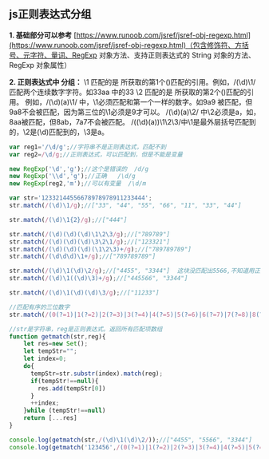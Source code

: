 ## js正则表达式分组

 **1. 基础部分可以参考**
 [https://www.runoob.com/jsref/jsref-obj-regexp.html](https://www.runoob.com/jsref/jsref-obj-regexp.html)（包含修饰符、方括号、元字符、量词、RegExp 对象方法、支持正则表达式的 String 对象的方法、RegExp 对象属性）
 
 **2. 正则表达式中 分组：**
\1 匹配的是 所获取的第1个()匹配的引用。例如，/(\d)\1/ 匹配两个连续数字字符。如33aa 中的33 
\2 匹配的是 所获取的第2个()匹配的引用。 
例如，/(\d)(a)\1/ 中，\1必须匹配和第一个一样的数字。如9a9 被匹配，但9a8不会被匹配，因为第三位的\1必须是9才可以。
/(\d)(a)\2/ 中\2必须是a，如，8aa被匹配，但8ab，7a7不会被匹配。
/((\d)(a))\1\2\3/中\1是最外层括号匹配到的，\2是(\d)匹配到的，\3是a。

```js
var reg1='/\d/g';//字符串不是正则表达式，匹配不到
var reg2=/\d/g;//正则表达式，可以匹配到，但是不能是变量

new RegExp('\d','g');//这个是错误的  /d/g
new RegExp('\\d','g');//正确   /\d/g
new RegExp(reg2,'m');//可以有变量  /\d/m

var str='12332144556678978978911233444';
str.match(/(\d)\1/g);//["33", "44", "55", "66", "11", "33", "44"]

str.match(/(\d)\1{2}/g);//["444"]

str.match(/(\d)(\d)(\d)\1\2\3/g);//["789789"]
str.match(/(\d)(\d)(\d)\3\2\1/g);//["123321"]
str.match(/(\d)(\d)(\d)(\1\2\3)+/g);//["789789789"]
str.match(/(\d\d\d)\1+/g);//["789789789"]

str.match(/(\d)\1(\d)\2/g);//["4455", "3344"]  这块没匹配出5566,不知道用正则如何解决，哪位大牛知道回复下。所以最后只想到了用js解决
str.match(/(\d)\1((\d)\3)+/g);//["445566", "3344"]

str.match(/(\d)\1(\d)(\d)\3/g);//["11233"]

//匹配有序的三位数字
str.match(/(0(?=1)|1(?=2)|2(?=3)|3(?=4)|4(?=5)|5(?=6)|6(?=7)|7(?=8)|8(?=9)){2}\d/g);//["123", "678", "789", "789", "123"]

//str是字符串，reg是正则表达式。返回所有匹配项数组
function getmatch(str,reg){
	let res=new Set();
	let tempStr="";
	let index=0;
	do{
	  tempStr=str.substr(index).match(reg);
	  if(tempStr!==null){
	    res.add(tempStr[0])
	  }
	  ++index;
	}while (tempStr!==null)
	return [...res]
}

console.log(getmatch(str,/(\d)\1(\d)\2/));//["4455", "5566", "3344"]
console.log(getmatch('123456',/(0(?=1)|1(?=2)|2(?=3)|3(?=4)|4(?=5)|5(?=6)|6(?=7)|7(?=8)|8(?=9)){2}\d/));//["123", "234", "345", "456"]
```
